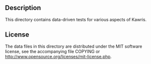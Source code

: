 Description
------------

This directory contains data-driven tests for various aspects of Kawris.

License
--------

The data files in this directory are distributed under the MIT software
license, see the accompanying file COPYING or
http://www.opensource.org/licenses/mit-license.php.

